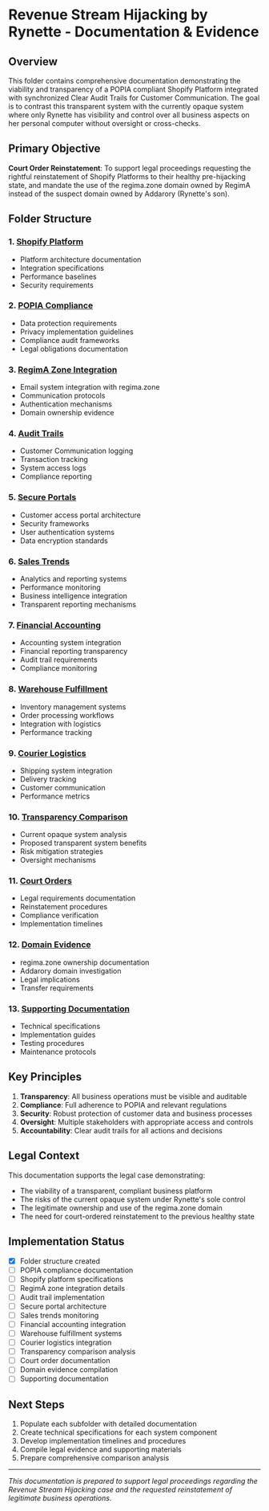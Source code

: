 # Revenue Stream Hijacking by Rynette - Documentation & Evidence

## Overview

This folder contains comprehensive documentation demonstrating the viability and transparency of a POPIA compliant Shopify Platform integrated with synchronized Clear Audit Trails for Customer Communication. The goal is to contrast this transparent system with the currently opaque system where only Rynette has visibility and control over all business aspects on her personal computer without oversight or cross-checks.

## Primary Objective

**Court Order Reinstatement**: To support legal proceedings requesting the rightful reinstatement of Shopify Platforms to their healthy pre-hijacking state, and mandate the use of the regima.zone domain owned by RegimA instead of the suspect domain owned by Addarory (Rynette's son).

## Folder Structure

### 1. [Shopify Platform](./shopify-platform/)
- Platform architecture documentation
- Integration specifications
- Performance baselines
- Security requirements

### 2. [POPIA Compliance](./popia-compliance/)
- Data protection requirements
- Privacy implementation guidelines
- Compliance audit frameworks
- Legal obligations documentation

### 3. [RegimA Zone Integration](./regima-zone-integration/)
- Email system integration with regima.zone
- Communication protocols
- Authentication mechanisms
- Domain ownership evidence

### 4. [Audit Trails](./audit-trails/)
- Customer Communication logging
- Transaction tracking
- System access logs
- Compliance reporting

### 5. [Secure Portals](./secure-portals/)
- Customer access portal architecture
- Security frameworks
- User authentication systems
- Data encryption standards

### 6. [Sales Trends](./sales-trends/)
- Analytics and reporting systems
- Performance monitoring
- Business intelligence integration
- Transparent reporting mechanisms

### 7. [Financial Accounting](./financial-accounting/)
- Accounting system integration
- Financial reporting transparency
- Audit trail requirements
- Compliance monitoring

### 8. [Warehouse Fulfillment](./warehouse-fulfillment/)
- Inventory management systems
- Order processing workflows
- Integration with logistics
- Performance tracking

### 9. [Courier Logistics](./courier-logistics/)
- Shipping system integration
- Delivery tracking
- Customer communication
- Performance metrics

### 10. [Transparency Comparison](./transparency-comparison/)
- Current opaque system analysis
- Proposed transparent system benefits
- Risk mitigation strategies
- Oversight mechanisms

### 11. [Court Orders](./court-orders/)
- Legal requirements documentation
- Reinstatement procedures
- Compliance verification
- Implementation timelines

### 12. [Domain Evidence](./domain-evidence/)
- regima.zone ownership documentation
- Addarory domain investigation
- Legal implications
- Transfer requirements

### 13. [Supporting Documentation](./supporting-docs/)
- Technical specifications
- Implementation guides
- Testing procedures
- Maintenance protocols

## Key Principles

1. **Transparency**: All business operations must be visible and auditable
2. **Compliance**: Full adherence to POPIA and relevant regulations
3. **Security**: Robust protection of customer data and business processes
4. **Oversight**: Multiple stakeholders with appropriate access and controls
5. **Accountability**: Clear audit trails for all actions and decisions

## Legal Context

This documentation supports the legal case demonstrating:
- The viability of a transparent, compliant business platform
- The risks of the current opaque system under Rynette's sole control
- The legitimate ownership and use of the regima.zone domain
- The need for court-ordered reinstatement to the previous healthy state

## Implementation Status

- [x] Folder structure created
- [ ] POPIA compliance documentation
- [ ] Shopify platform specifications
- [ ] RegimA zone integration details
- [ ] Audit trail implementation
- [ ] Secure portal architecture
- [ ] Sales trends monitoring
- [ ] Financial accounting integration
- [ ] Warehouse fulfillment systems
- [ ] Courier logistics integration
- [ ] Transparency comparison analysis
- [ ] Court order documentation
- [ ] Domain evidence compilation
- [ ] Supporting documentation

## Next Steps

1. Populate each subfolder with detailed documentation
2. Create technical specifications for each system component
3. Develop implementation timelines and procedures
4. Compile legal evidence and supporting materials
5. Prepare comprehensive comparison analysis

---

*This documentation is prepared to support legal proceedings regarding the Revenue Stream Hijacking case and the requested reinstatement of legitimate business operations.*